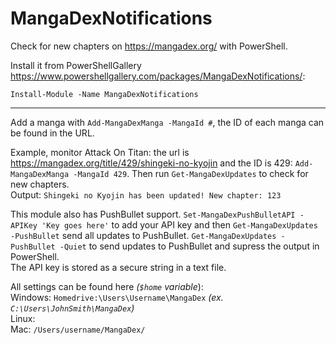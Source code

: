 # MangaDexNotifications
Check for new chapters on https://mangadex.org/ with PowerShell.

Install it from PowerShellGallery https://www.powershellgallery.com/packages/MangaDexNotifications/:

`Install-Module -Name MangaDexNotifications`


---

Add a manga with `Add-MangaDexManga -MangaId #`, the ID of each manga can be found in the URL.

Example, monitor Attack On Titan: the url is https://mangadex.org/title/429/shingeki-no-kyojin and the ID is 429: `Add-MangaDexManga -MangaId 429`. Then run `Get-MangaDexUpdates` to check for new chapters.  
Output: `Shingeki no Kyojin has been updated! New chapter: 123`

This module also has PushBullet support. `Set-MangaDexPushBulletAPI -APIKey 'Key goes here'` to add your API key and then `Get-MangaDexUpdates -PushBullet` send all updates to PushBullet. `Get-MangaDexUpdates -PushBullet -Quiet` to send updates to PushBullet and supress the output in PowerShell.  
The API key is stored as a secure string in a text file.

All settings can be found here _(`$home` variable_):  
Windows: `Homedrive:\Users\Username\MangaDex` _(ex. `C:\Users\JohnSmith\MangaDex`)_  
Linux:  
Mac: `/Users/username/MangaDex/`
